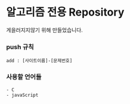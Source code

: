 # 알고리즘 전용 Repository
게을러지지않기 위해 만들었습니다.<br/>
### push 규칙
`add : [사이트이름]-[문제번호]`
### 사용할 언어들
```
- C
- javaScript
```

